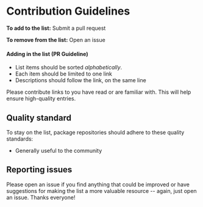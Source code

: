 # Contribution Guidelines

**To add to the list:** Submit a pull request

**To remove from the list:** Open an issue

#### Adding in the list (PR Guideline)

- List items should be sorted *alphabetically*.
- Each item should be limited to one link
- Descriptions should follow the link, on the same line

Please contribute links to you have read or are familiar with. This will help ensure high-quality entries.


## Quality standard

To stay on the list, package repositories should adhere to these quality standards:

- Generally useful to the community 


## Reporting issues

Please open an issue if you find anything that could be improved or have
suggestions for making the list a more valuable resource -- again, just open an issue. Thanks everyone!
